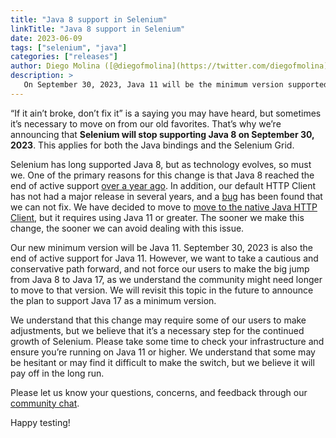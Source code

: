 ```yaml
---
title: "Java 8 support in Selenium"
linkTitle: "Java 8 support in Selenium"
date: 2023-06-09
tags: ["selenium", "java"]
categories: ["releases"]
author: Diego Molina ([@diegofmolina](https://twitter.com/diegofmolina))
description: >
   On September 30, 2023, Java 11 will be the minimum version supported by Selenium.
---
```



“If it ain’t broke, don’t fix it” is a saying you may have heard, but sometimes 
it’s necessary to move on from our old favorites. That’s why we’re announcing that
**Selenium will stop supporting Java 8 on September 30, 2023**. This applies for
both the Java bindings and the Selenium Grid.

Selenium has long supported Java 8, but as technology evolves, so must we. One of 
the primary reasons for this change is that Java 8 reached the end of active support 
[over a year ago](https://endoflife.date/java). In addition, our default HTTP 
Client has not had a major release in several years, and a
[bug](https://github.com/SeleniumHQ/selenium/issues/9528) has been found that we can not fix.
We have decided to move to [move to the native Java HTTP Client](blog/2022/using-java11-httpclient/),
but it requires using Java 11 or greater. The sooner we make this change, the sooner 
we can avoid dealing with this issue.

Our new minimum version will be Java 11. September 30, 2023 is also the end of 
active support for Java 11. However, we want to take a cautious and conservative path 
forward, and not force our users to make the big jump from Java 8 to Java 17, as we 
understand the community might need longer to move to that version. We will revisit 
this topic in the future to announce the plan to support Java 17 as a minimum version.

We understand that this change may require some of our users to make adjustments, but 
we believe that it’s a necessary step for the continued growth of Selenium. Please 
take some time to check your infrastructure and ensure you’re running on Java 11 or 
higher. We understand that some may be hesitant or may find it difficult to make 
the switch, but we believe it will pay off in the long run.

Please let us know your questions, concerns, and feedback through our 
[community chat](https://www.selenium.dev/support/#ChatRoom).

Happy testing!

